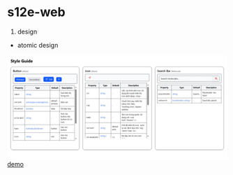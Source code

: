 <!-- npm install tailwindcss @tailwindcss/postcss postcss -->

<!-- ng g c ui/atoms/icon  -->
<!-- ng g c ui/molecules/search-box  -->
<!-- ng g c ui/organisms/xx  -->
<!-- ng g c ui/templates/yy  -->
<!-- ng g c ui/pages/home  -->
<!-- ng g s core/services/user/user-api -->

<!-- bớt import ../../ thay vào đó dùng @alias, thì sửa file tsconfig.app.json  -->
<!-- luôn import environment.ts, vì đã config replace import trong angular.json rồi, khi chạy môi trường nào tự thay thế đúng file -->

# s12e-web

1. design

- atomic design
<!-- 
| ![style guide](public/image.png) | ![Ảnh 2](link2.png) | ![Ảnh 3](link3.png) |
|---------------------|---------------------|---------------------| -->

![style guide](public/image.png)
[demo](http://localhost:4200/styleguide)

